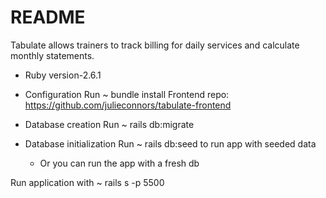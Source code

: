 # README

Tabulate allows trainers to track billing for daily services and calculate monthly statements. 

* Ruby version-2.6.1

* Configuration
    Run ~ bundle install
    Frontend repo: https://github.com/julieconnors/tabulate-frontend

* Database creation
    Run ~ rails db:migrate

* Database initialization
    Run ~ rails db:seed to run app with seeded data 
    - Or you can run the app with a fresh db

Run application with ~ rails s -p 5500

